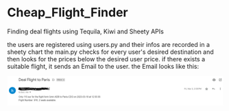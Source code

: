 # Cheap_Flight_Finder
Finding deal flights using Tequila, Kiwi and Sheety APIs

the users are registered using users.py and their infos are recorded in a sheety chart
the main.py checks for every user's desired destination and then looks for the prices below the desired user price. if there exists a suitable flight, it sends an Email to the user.
the Email looks like this:

<img src="email.PNG">
